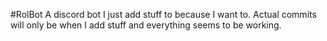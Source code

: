 #RolBot
A discord bot I just add stuff to because I want to.
Actual commits will only be when I add stuff and everything seems to be working.